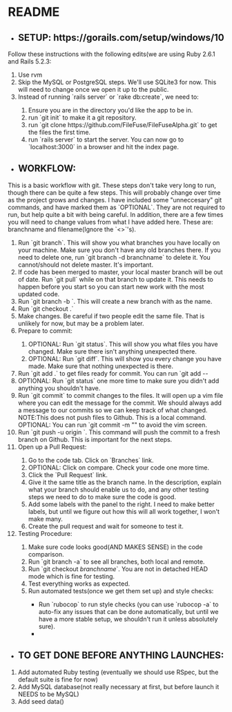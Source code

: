 # README

* <h2>SETUP: https://gorails.com/setup/windows/10 </h2>
<p>Follow these instructions with the following edits(we are using Ruby 2.6.1 and Rails 5.2.3:</p>
<ol> 
  <li>Use rvm</li>
  <li>Skip the MySQL or PostgreSQL steps. We'll use SQLite3 for now. This will need to change once we open it up to the public.</li>
  <li>Instead of running `rails server` or `rake db:create`, we need to:</li>
  <ol> 
    <li>Ensure you are in the directory you'd like the app to be in.</li>
    <li>run `git init` to make it a git repository.</li>
    <li>run `git clone https://github.com/FileFuse/FileFuseAlpha.git` to get the files the first time.</li>
    <li>run `rails server` to start the server. You can now go to `localhost:3000` in a browser and hit the index page.</li>
  </ol>
</ol>

* <h2>WORKFLOW:</h2>
<p>This is a basic workflow with git. These steps don't take very long to run, though there can be quite a few steps. This will probably change over time as the project grows and changes. I have included some "unneccesary" git commands, and have marked them as `OPTIONAL`. They are not required to run, but help quite a bit with being careful. In addition, there are a few times you will need to change values from what I have added here. These are: branchname and filename(Ignore the `<>`'s).</p>
<ol> 
  <li>Run `git branch`. This will show you what branches you have locally on your machine. Make sure you don't have any old branches there. If you need to delete one, run `git branch -d branchname` to delete it. You cannot/should not delete master. It's important.</li>
  <li>If code has been merged to master, your local master branch will be out of date. Run `git pull` while on that branch to update it. This needs to happen before you start so you can start new work with the most updated code.</li>
  <li>Run `git branch -b <branchname>`. This will create a new branch with <branchname> as the name. </li>
  <li>Run `git checkout <branchname>.`</li>
  <li>Make changes. Be careful if two people edit the same file. That is unlikely for now, but may be a problem later.</li>
  <li>Prepare to commit:</li>
  <ol>
    <li>OPTIONAL: Run `git status`. This will show you what files you have changed. Make sure there isn't anything unexpected there.</li>
    <li>OPTIONAL: Run `git diff`. This will show you every change you have made. Make sure that nothing unexpected is there.</li>
  </ol>
  <li>Run `git add .` to get files ready for commit. You can run `git add -- <filename></li>
  <li>OPTIONAL: Run `git status` one more time to make sure you didn't add anything you shouldn't have.</li>
  <li>Run `git commit` to commit changes to the files. It will open up a vim file where you can edit the message for the commit. We should always add a message to our commits so we can keep track of what changed. NOTE:This does not push files to Github. This is a local command. OPTIONAL: You can run `git commit -m "<message>" to avoid the vim screen.</li>
  <li> Run `git push -u origin <branchname>`. This command will push the commit to a fresh branch on Github. This is important for the next steps.</li>
  <li>Open up a Pull Request:</li>
    <ol>
      <li>Go to the code tab. Click on `Branches` link.</li>
      <li>OPTIONAL: Click on compare. Check your code one more time.</li>
      <li>Click the `Pull Request` link.</li>
      <li>Give it the same title as the branch name. In the description, explain what your branch should enable us to do, and any other testing steps we need to do to make sure the code is good.</li>
      <li>Add some labels with the panel to the right. I need to make better labels, but until we figure out how this will all work together, I won't make many.</li>
      <li>Create the pull request and wait for someone to test it.</li>
  </ol>
    <li>Testing Procedure:</li>
    <ol>
      <li>Make sure code looks good(AND MAKES SENSE) in the code comparison.</li>
      <li>Run `git branch -a` to see all branches, both local and remote.</li>  
      <li>Run `git checkout <i>branchname</i>`. You are not in detached HEAD mode which is fine for testing.</li>
      <li>Test everything works as expected.</li>
      <li>Run automated tests(once we get them set up) and style checks:</li>
        <ul>
          <li>Run `rubocop` to run style checks (you can use `rubocop -a` to auto-fix any issues that can be done automatically, but until we have a more stable setup, we shouldn't run it unless absolutely sure).<li>
        </ul>
    </ol>
</ol>
    
* <h2>TO GET DONE BEFORE ANYTHING LAUNCHES: </h2>
<ol>
  <li>Add automated Ruby testing (eventually we should use RSpec, but the default suite is fine for now)</li>
  <li>Add MySQL database(not really necessary at first, but before launch it NEEDS to be MySQL)</li>
  <li>Add seed data()</li>
</ol>
